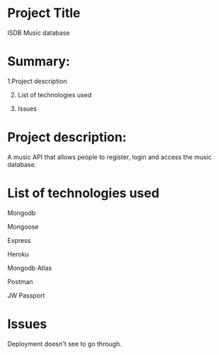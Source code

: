 # Project Title
ISDB Music database

# Summary:
   1.Project description

   2. List of technologies used

   3. Issues 

# Project description: 
A music API that allows people to register, login and access the music database.

# List of technologies used
Mongodb

Mongoose

Express

Heroku

Mongodb Atlas

Postman

JW Passport 

# Issues

Deployment doesn't see to go through. 
